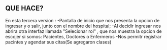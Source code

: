 QUE HACE?
-------------------------------------------------------------------------------------------------------------------------------------------
En esta tercera version :
   -Pantalla de inicio que nos presenta la opcion de ingresar y o salir, junto con el nombre del hospital;
   -Al decidir ingresar nos abrira otra interfaz llamada "Selecionar rol" , que nos muestra la opcion de escojer si somos: Pacientes, Doctores o Enfermeros
   -Nos permitr registrar pacintes y agendar sus citas(Se agregaron clases)
